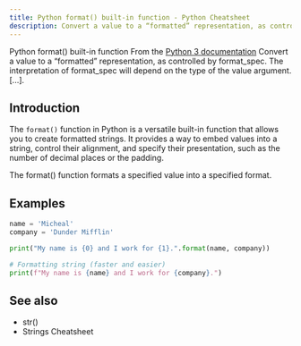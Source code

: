 ```yaml
---
title: Python format() built-in function - Python Cheatsheet
description: Convert a value to a “formatted” representation, as controlled by format_spec. The interpretation of format_spec will depend on the type of the value argument. [...].
---
```


<base-title :title="frontmatter.title" :description="frontmatter.description">
Python format() built-in function
</base-title>

<base-disclaimer>
  <base-disclaimer-title>
    From the <a target="_blank" href="https://docs.python.org/3/library/functions.html#format">Python 3 documentation</a>
  </base-disclaimer-title>
  <base-disclaimer-content>
   Convert a value to a “formatted” representation, as controlled by format_spec. The interpretation of format_spec will depend on the type of the value argument. [...].
  </base-disclaimer-content>
</base-disclaimer>

## Introduction

The `format()` function in Python is a versatile built-in function that allows you to create formatted strings. It provides a way to embed values into a string, control their alignment, and specify their presentation, such as the number of decimal places or the padding.

The <router-link to="/builtin/format">format()</router-link> function formats a specified value into a specified format.

## Examples

```python
name = 'Micheal'
company = 'Dunder Mifflin'

print("My name is {0} and I work for {1}.".format(name, company))

# Formatting string (faster and easier)
print(f"My name is {name} and I work for {company}.")
```

## See also

- <router-link to="/builtin/str/">str()</router-link>
- <router-link to="/cheatsheet/strings/">Strings Cheatsheet</router-link>
